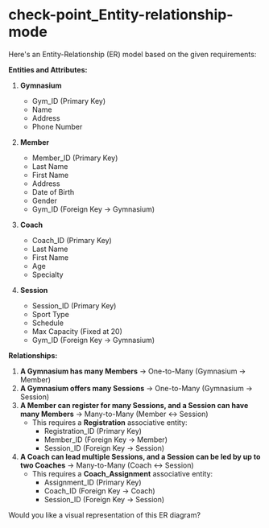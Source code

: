 # check-point_Entity-relationship-mode

Here's an Entity-Relationship (ER) model based on the given requirements:

**Entities and Attributes:**

1. **Gymnasium**  
   - Gym_ID (Primary Key)  
   - Name  
   - Address  
   - Phone Number  

2. **Member**  
   - Member_ID (Primary Key)  
   - Last Name  
   - First Name  
   - Address  
   - Date of Birth  
   - Gender  
   - Gym_ID (Foreign Key → Gymnasium)  

3. **Coach**  
   - Coach_ID (Primary Key)  
   - Last Name  
   - First Name  
   - Age  
   - Specialty  

4. **Session**  
   - Session_ID (Primary Key)  
   - Sport Type  
   - Schedule  
   - Max Capacity (Fixed at 20)  
   - Gym_ID (Foreign Key → Gymnasium)  

**Relationships:**

1. **A Gymnasium has many Members** → One-to-Many (Gymnasium → Member)  
2. **A Gymnasium offers many Sessions** → One-to-Many (Gymnasium → Session)  
3. **A Member can register for many Sessions, and a Session can have many Members** → Many-to-Many (Member ↔ Session)  
   - This requires a **Registration** associative entity:  
     - Registration_ID (Primary Key)  
     - Member_ID (Foreign Key → Member)  
     - Session_ID (Foreign Key → Session)  
4. **A Coach can lead multiple Sessions, and a Session can be led by up to two Coaches** → Many-to-Many (Coach ↔ Session)  
   - This requires a **Coach_Assignment** associative entity:  
     - Assignment_ID (Primary Key)  
     - Coach_ID (Foreign Key → Coach)  
     - Session_ID (Foreign Key → Session)  

Would you like a visual representation of this ER diagram?
